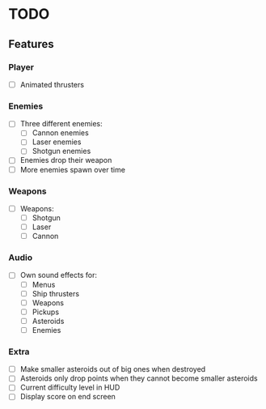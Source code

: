 # TODO

## Features

### Player

- [ ] Animated thrusters

### Enemies

- [ ] Three different enemies:
  - [ ] Cannon enemies
  - [ ] Laser enemies
  - [ ] Shotgun enemies
- [ ] Enemies drop their weapon
- [ ] More enemies spawn over time

### Weapons

- [ ] Weapons:
  - [ ] Shotgun
  - [ ] Laser
  - [ ] Cannon

### Audio

- [ ] Own sound effects for:
  - [ ] Menus
  - [ ] Ship thrusters
  - [ ] Weapons
  - [ ] Pickups
  - [ ] Asteroids
  - [ ] Enemies

### Extra

- [ ] Make smaller asteroids out of big ones when destroyed
- [ ] Asteroids only drop points when they cannot become smaller asteroids
- [ ] Current difficulty level in HUD
- [ ] Display score on end screen
